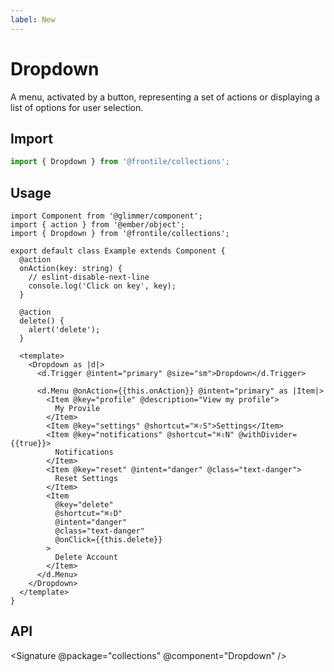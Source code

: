 ```yaml
---
label: New
---
```

# Dropdown

A menu, activated by a button, representing a set of actions or displaying a list of options for user selection.

## Import 

```js
import { Dropdown } from '@frontile/collections';
```

## Usage


```gts preview
import Component from '@glimmer/component';
import { action } from '@ember/object';
import { Dropdown } from '@frontile/collections';

export default class Example extends Component {
  @action
  onAction(key: string) {
    // eslint-disable-next-line
    console.log('Click on key', key);
  }

  @action
  delete() {
    alert('delete');
  }

  <template>
    <Dropdown as |d|>
      <d.Trigger @intent="primary" @size="sm">Dropdown</d.Trigger>

      <d.Menu @onAction={{this.onAction}} @intent="primary" as |Item|>
        <Item @key="profile" @description="View my profile">
          My Provile
        </Item>
        <Item @key="settings" @shortcut="⌘⇧S">Settings</Item>
        <Item @key="notifications" @shortcut="⌘⇧N" @withDivider={{true}}>
          Notifications
        </Item>
        <Item @key="reset" @intent="danger" @class="text-danger">
          Reset Settings
        </Item>
        <Item
          @key="delete"
          @shortcut="⌘⇧D"
          @intent="danger"
          @class="text-danger"
          @onClick={{this.delete}}
        >
          Delete Account
        </Item>
      </d.Menu>
    </Dropdown>
  </template>
}
```

## API

<Signature @package="collections" @component="Dropdown" />
